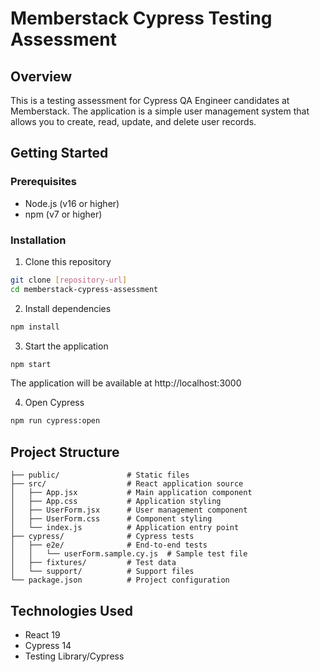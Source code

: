 # Memberstack Cypress Testing Assessment

## Overview

This is a testing assessment for Cypress QA Engineer candidates at Memberstack. The application is a simple user management system that allows you to create, read, update, and delete user records.

## Getting Started

### Prerequisites

- Node.js (v16 or higher)
- npm (v7 or higher)

### Installation

1. Clone this repository

```bash
git clone [repository-url]
cd memberstack-cypress-assessment
```

2. Install dependencies

```bash
npm install
```

3. Start the application

```bash
npm start
```

The application will be available at http://localhost:3000

4. Open Cypress

```bash
npm run cypress:open
```

## Project Structure

```
├── public/               # Static files
├── src/                  # React application source
│   ├── App.jsx           # Main application component
│   ├── App.css           # Application styling
│   ├── UserForm.jsx      # User management component
│   ├── UserForm.css      # Component styling
│   └── index.js          # Application entry point
├── cypress/              # Cypress tests
│   ├── e2e/              # End-to-end tests
│   │   └── userForm.sample.cy.js  # Sample test file
│   ├── fixtures/         # Test data
│   └── support/          # Support files
└── package.json          # Project configuration
```

## Technologies Used

- React 19
- Cypress 14
- Testing Library/Cypress
